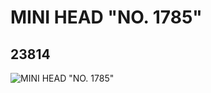 # MINI HEAD "NO. 1785"
## 23814
![MINI HEAD "NO. 1785"](https://lc-www-live-s.legocdn.com/media/bricks/5/2/6125244.jpg)